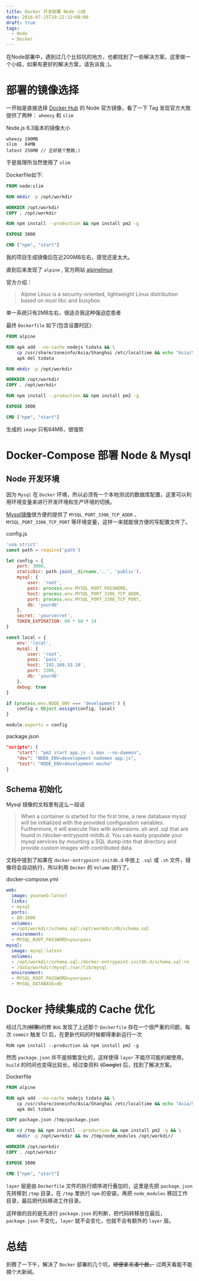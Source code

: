 ```yaml
---
title: Docker 开发部署 Node 小结
date: 2016-07-25T19:22:31+08:00
draft: true
tags:
  - Node
  - Docker
---
```


在Node部署中，遇到过几个比较坑的地方，也都找到了一些解决方案，这里做一个小结，如果有更好的解决方案，请告诉我 ;)。

<!--more-->

# 部署的镜像选择

一开始是直接选择 [Docker Hub](https://hub.docker.com) 的 Node 官方镜像，看了一下 Tag 发现官方大致提供了两种：
`wheezy` 和 `slim`

Node.js 6.3版本的镜像大小

```
wheezy 190MB
slim   84MB
latest 256MB // 正好是个整数;)
```

于是我理所当然使用了 `slim`

Dockerfile如下:

```dockerfile
FROM node:slim

RUN mkdir -p /opt/workdir

WORKDIR /opt/workdir
COPY . /opt/workdir

RUN npm install --production && npm install pm2 -g

EXPOSE 3000

CMD ["npm", "start"]
```

我的项目生成镜像后在近200MB左右，感觉还是太大。

直到后来发现了 `alpine` , 官方网站 [alpinelinux](https://www.alpinelinux.org/)

官方介绍：

> Alpine Linux is a security-oriented, lightweight Linux distribution based on musl libc and busybox.

单一系统只有2MB左右，很适合我这种强迫症患者

最终 `Dockerfile` 如下(包含设置时区):

```dockerfile
FROM alpine

RUN apk add --no-cache nodejs tzdata && \
    cp /usr/share/zoneinfo/Asia/Shanghai /etc/localtime && echo "Asia/Shanghai" > /etc/timezone && \
    apk del tzdata

RUN mkdir -p /opt/workdir

WORKDIR /opt/workdir
COPY . /opt/workdir

RUN npm install --production && npm install pm2 -g

EXPOSE 3000

CMD ["npm", "start"]
```

生成的 `image` 只有64MB，很强势

# Docker-Compose 部署 Node & Mysql

## Node 开发环境

因为 `Mysql` 在 `Docker` 环境，所以必须有一个本地测试的数据库配置，这里可以利用环境变量来进行开发环境和生产环境的切换。

[Mysql镜像](https://hub.docker.com/_/mysql/)很方便的提供了 `MYSQL_PORT_3306_TCP_ADDR` 、 `MYSQL_PORT_3306_TCP_PORT` 等环境变量，这样一来就能很方便的写配置文件了。

config.js

```javascript
'use strict'
const path = require('path')

let config = {
    port: 3000,
    staticDir: path.join(__dirname,'..', 'public'),
    mysql: {
        user: 'root',
        pass: process.env.MYSQL_ROOT_PASSWORD,
        host: process.env.MYSQL_PORT_3306_TCP_ADDR,
        port: process.env.MYSQL_PORT_3306_TCP_PORT,
        db: 'yourdb'
    },
    secret: 'yoursecret',
    TOKEN_EXPIRATION: 60 * 60 * 24
}

const local = {
    env: 'local',
    mysql: {
        user: 'root',
        pass: 'pass',
        host: '192.168.33.10',
        port: 3306,
        db: 'yourdb'
    },
    debug: true
}

if (process.env.NODE_ENV === 'development') {
    config = Object.assign(config, local)
}

module.exports = config
```

package.json

``` json
"scripts": {
    "start": "pm2 start app.js -i max --no-daemon",
    "dev": "NODE_ENV=development nodemon app.js",
    "test": "NODE_ENV=development mocha"
}
```

## Schema 初始化

Mysql 镜像的文档里有这么一段话

> When a container is started for the first time, a new database mysql will be initialized with the provided configuration variables. Furthermore, it will execute files with extensions .sh and .sql that are found in /docker-entrypoint-initdb.d. You can easily populate your mysql services by mounting a SQL dump into that directory and provide custom images with contributed data.

文档中提到了如果在 `docker-entrypoint-initdb.d` 中放上 `.sql` 或 `.sh` 文件，镜像将会自动执行，所以利用 `Docker` 的 `Volume` 就行了。

docker-compose.yml

``` yml
web:
  image: yourweb:latest
  links:
  - mysql
  ports:
  - 80:3000
  volumes:
  - /opt/workdir/schema.sql:/opt/workdir/db/schema.sql
  environment:
  - MYSQL_ROOT_PASSWORD=yourpass
mysql:
  image: mysql:latest
  volumes:
  - /opt/workdir/schema.sql:/docker-entrypoint-initdb.d/schema.sql:ro
  - /data/workdir/mysql:/var/lib/mysql
  environment:
  - MYSQL_ROOT_PASSWORD=yourpass
  - MYSQL_DATABASE=db
```

# Docker 持续集成的 Cache 优化

经过几次~~(频繁)~~的修 `BUG` 发现了上述那个 `Dockerfile` 存在一个很严重的问题，每次 `commit` 触发 CI 后，在更新代码的时候都得重新运行一次

`RUN npm install --production && npm install pm2 -g`

然而 `package.json` 并不是频繁变化的，这样使得 `layer` 不能尽可能的被使用，`build` 的时间也变得比较长，经过查资料 ~~(Google)~~ 后，找到了解决方案。

Dockerfile

```dockerfile
FROM alpine

RUN apk add --no-cache nodejs tzdata && \
    cp /usr/share/zoneinfo/Asia/Shanghai /etc/localtime && echo "Asia/Shanghai" > /etc/timezone && \
    apk del tzdata

COPY package.json /tmp/package.json

RUN cd /tmp && npm install --production && npm install pm2 -g && \
    mkdir -p /opt/workdir && mv /tmp/node_modules /opt/workdir/

WORKDIR /opt/workdir
COPY . /opt/workdir

EXPOSE 3000

CMD ["npm", "start"]
```

`layer` 层是由 `Dockerfile` 文件的执行顺序进行叠加的，这里是先把 `package.json` 先转移到 `/tmp` 目录，在 `/tmp` 里执行 `npm` 的安装，再把 `node_modules` 移回工作目录，最后把代码移进工作目录。

这样做的目的是先进行 `package.json` 的判断，把代码转移放在最后，`package.json` 不变化，`layer` 就不会变化，也就不会有额外的 `layer` 层。

# 总结

折腾了一下午，解决了 `Docker` 部署的几个坑，~~顺便拿来凑个数，~~ 过两天看能不能搞个大新闻。
